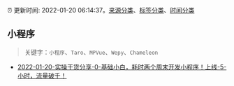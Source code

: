 :alarm_clock: 更新时间: 2022-01-20 06:14:37。[来源分类](../README.md)、[标签分类](../TAGS.md)、[时间分类](../TIMELINE.md)

## 小程序


> 关键字：`小程序`、`Taro`、`MPVue`、`Wepy`、`Chameleon`



- [2022-01-20-实操干货分享-0-基础小白，耗时两个周末开发小程序！上线-5-小时，流量破千！](https://www.v2ex.com/t/829448) 